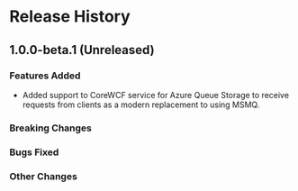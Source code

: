 # Release History

## 1.0.0-beta.1 (Unreleased)

### Features Added

- Added support to CoreWCF service for Azure Queue Storage to receive requests from clients as a modern replacement to using MSMQ.

### Breaking Changes

### Bugs Fixed

### Other Changes

